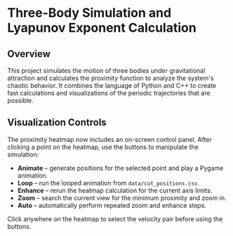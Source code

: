# Three-Body Simulation and Lyapunov Exponent Calculation

## Overview
This project simulates the motion of three bodies under gravitational attraction and calculates the proximity function to analyze the system's chaotic behavior. It combines the language of Python and C++ to create fast calculations and visualizations of the periodic trajectories that are possible.

## Visualization Controls
The proximity heatmap now includes an on-screen control panel. After clicking a point on the heatmap, use the buttons to manipulate the simulation:

- **Animate** – generate positions for the selected point and play a Pygame animation.
- **Loop** – run the looped animation from `data/cut_positions.csv`.
- **Enhance** – rerun the heatmap calculation for the current axis limits.
- **Zoom** – search the current view for the minimum proximity and zoom in.
- **Auto** – automatically perform repeated zoom and enhance steps.

Click anywhere on the heatmap to select the velocity pair before using the buttons.
